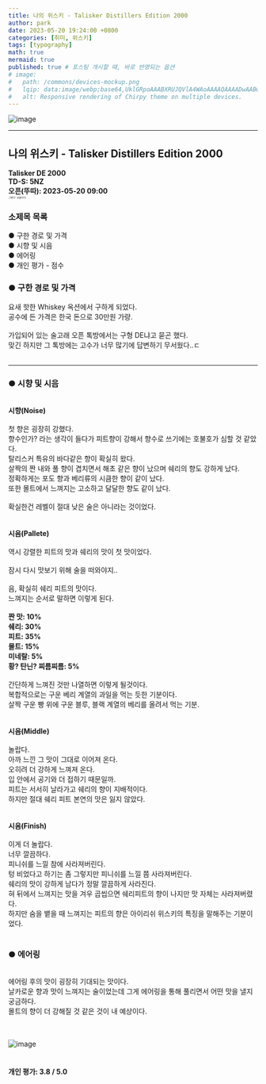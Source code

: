 ```yaml
---
title: 나의 위스키 - Talisker Distillers Edition 2000
author: park
date: 2023-05-20 19:24:00 +0800
categories: [취미, 위스키]
tags: [typography]
math: true
mermaid: true
published: true # 포스팅 개시할 때, 바로 반영되는 옵션
# image: 
#   path: /commons/devices-mockup.png
#   lqip: data:image/webp;base64,UklGRpoAAABXRUJQVlA4WAoAAAAQAAAADwAABwAAQUxQSDIAAAARL0AmbZurmr57yyIiqE8oiG0bejIYEQTgqiDA9vqnsUSI6H+oAERp2HZ65qP/VIAWAFZQOCBCAAAA8AEAnQEqEAAIAAVAfCWkAALp8sF8rgRgAP7o9FDvMCkMde9PK7euH5M1m6VWoDXf2FkP3BqV0ZYbO6NA/VFIAAAA
#   alt: Responsive rendering of Chirpy theme on multiple devices.
---
```


<!-- Git icon -->
![image](https://github.com/cotes2020/jekyll-theme-chirpy/assets/77370682/98a5b999-510a-4595-bb5a-85fffc6a1fc5)

---

## 나의 위스키  - Talisker Distillers Edition 2000
<b> Talisker DE 2000<br/>
TD-S: 5NZ<br/>
오픈(뚜따): 2023-05-20 09:00<br/>
</b>
<i style="font-size: 5px;">그렇다. 낮술이다.</i><br/>

### 소제목 목록
● 구한 경로 및 가격<br/>
● 시향 및 시음<br/>
● 에어링<br/>
● 개인 평가 - 점수<br/>


### ● 구한 경로 및 가격

요새 핫한 Whiskey 옥션에서 구하게 되었다.<br/>
공수에 든 가격은 한국 돈으로 30만원 가량.<br/>
<br/>
가입되어 있는 술고래 오픈 톡방에서는 구형 DE냐고 묻곤 했다.<br/>
맞긴 하지만 그 톡방에는 고수가 너무 많기에 답변하기 무서웠다..ㄷ<br/>
<br/>

---

### ● 시향 및 시음

<br/>
<b>시향(Noise)</b><br/>
<br/>
첫 향은 굉장히 강했다.<br/>
향수인가? 라는 생각이 들다가 피트향이 강해서 향수로 쓰기에는 호불호가 심할 것 같았다.<br/>
탈리스커 특유의 바다같은 향이 확실히 왔다.<br/>
살짝의 짠 내와 풀 향이 겹치면서 해초 같은 향이 났으며 쉐리의 향도 강하게 났다.<br/>
정확하게는 포도 향과 베리류의 시큼한 향이 같이 났다.<br/>
또한 몰트에서 느껴지는 고소하고 달달한 향도 같이 났다.<br/>
<br/>
확실한건 레벨이 절대 낮은 술은 아니라는 것이었다.<br/>
<br/>
<br/>
<b>시음(Pallete)</b><br/>
<br/>
역시 강렬한 피트의 맛과 쉐리의 맛이 첫 맛이었다.<br/>
<br/>
잠시 다시 맛보기 위해 술을 떠와야지..<br/>
<br/>
음, 확실히 쉐리 피트의 맛이다.<br/>
느껴지는 순서로 말하면 이렇게 된다.<br/>
<br/>
<b>
짠 맛: 10%<br/>
쉐리: 30%<br/>
피트: 35%<br/>
몰트: 15%<br/>
미네랄: 5%<br/>
황? 탄닌? 찌름찌름: 5%<br/>
</b>
<br/>
간단하게 느껴진 것만 나열하면 이렇게 될것이다.<br/>
복합적으로는 구운 베리 계열의 과일을 먹는 듯한 기분이다.<br/>
살짝 구운 빵 위에 구운 블루, 블랙 계열의 베리를 올려서 먹는 기분.<br/>
<br/>
<br/>
<b>시음(Middle)</b><br/>
<br/>
놀랍다.<br/>
아까 느낀 그 맛이 그대로 이어져 온다.<br/>
오히려 더 강하게 느껴져 온다.<br/>
입 안에서 공기와 더 접하기 때문일까.<br/>
피트는 서서히 날라가고 쉐리의 향이 지배적이다.<br/>
하지만 절대 쉐리 피트 본연의 맛은 잃지 않았다.<br/>
<br/>
<br/>
<b>시음(Finish)</b><br/>
<br/>
이게 더 놀랍다.<br/>
너무 깔끔하다.<br/>
피니쉬를 느낄 참에 사라져버린다.<br/>
텅 비었다고 하기는 좀 그렇지만 피니쉬를 느낄 쯤 사라져버린다.<br/>
쉐리의 맛이 강하게 남다가 정말 깔끔하게 사라진다.<br/>
혀 뒤에서 느껴지는 맛을 겨우 곱씹으면 쉐리피트의 향이 나지만 맛 자체는 사라져버렸다.<br/>
하지만 숨을 뱉을 때 느껴지는 피트의 향은 아이리쉬 위스키의 특징을 말해주는 기분이었다.<br/>
<br/>

### ● 에어링

<br/>
에어링 후의 맛이 굉장히 기대되는 맛이다.<br/>
날카로운 향과 맛이 느껴지는 술이었는데 그게 에어링을 통해 풀리면서 어떤 맛을 낼지 궁금하다.<br/>
몰트의 향이 더 강해질 것 같은 것이 내 예상이다.<br/>
<br/>
<br/>

![image](https://github.com/cotes2020/jekyll-theme-chirpy/assets/77370682/73343059-f38e-45de-94f5-b5cace596c4d)
<br/>
<br/>

#### <b>개인 평가: 3.8 / 5.0</b>